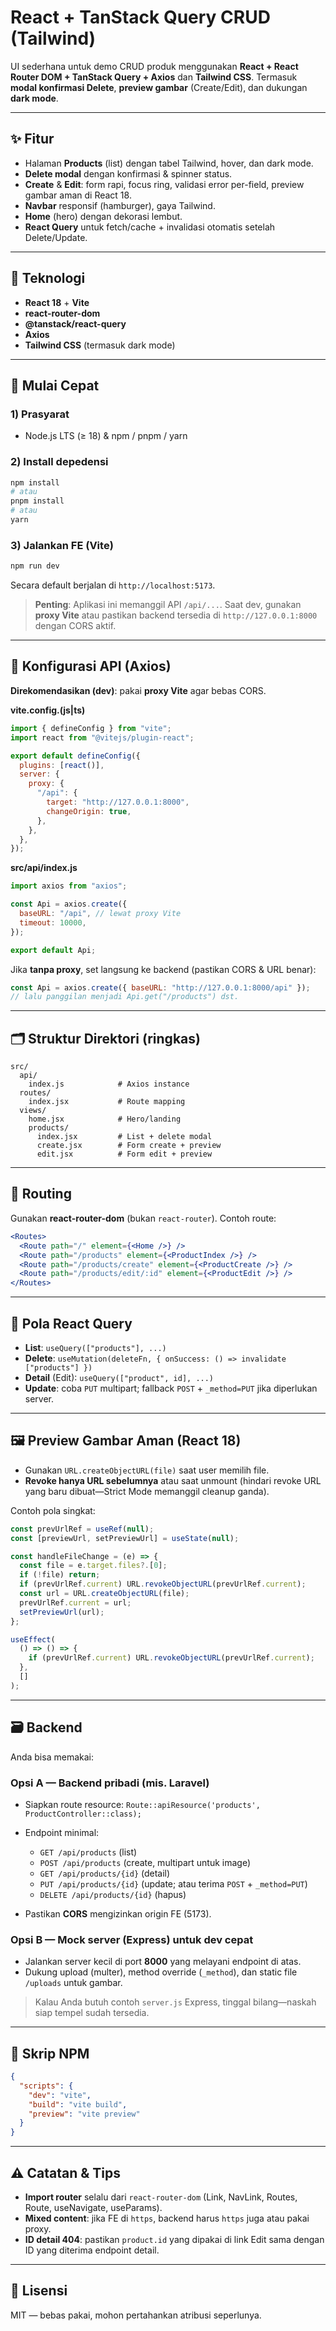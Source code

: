 # React + TanStack Query CRUD (Tailwind)

UI sederhana untuk demo CRUD produk menggunakan **React + React Router DOM + TanStack Query + Axios** dan **Tailwind CSS**. Termasuk **modal konfirmasi Delete**, **preview gambar** (Create/Edit), dan dukungan **dark mode**.

---

## ✨ Fitur

- Halaman **Products** (list) dengan tabel Tailwind, hover, dan dark mode.
- **Delete modal** dengan konfirmasi & spinner status.
- **Create** & **Edit**: form rapi, focus ring, validasi error per-field, preview gambar aman di React 18.
- **Navbar** responsif (hamburger), gaya Tailwind.
- **Home** (hero) dengan dekorasi lembut.
- **React Query** untuk fetch/cache + invalidasi otomatis setelah Delete/Update.

---

## 🧰 Teknologi

- **React 18** + **Vite**
- **react-router-dom**
- **@tanstack/react-query**
- **Axios**
- **Tailwind CSS** (termasuk dark mode)

---

## 🚀 Mulai Cepat

### 1) Prasyarat

- Node.js LTS (≥ 18) & npm / pnpm / yarn

### 2) Install depedensi

```bash
npm install
# atau
pnpm install
# atau
yarn
```

### 3) Jalankan FE (Vite)

```bash
npm run dev
```

Secara default berjalan di `http://localhost:5173`.

> **Penting**: Aplikasi ini memanggil API `/api/...`. Saat dev, gunakan **proxy Vite** atau pastikan backend tersedia di `http://127.0.0.1:8000` dengan CORS aktif.

---

## 🔌 Konfigurasi API (Axios)

**Direkomendasikan (dev)**: pakai **proxy Vite** agar bebas CORS.

**vite.config.(js|ts)**

```js
import { defineConfig } from "vite";
import react from "@vitejs/plugin-react";

export default defineConfig({
  plugins: [react()],
  server: {
    proxy: {
      "/api": {
        target: "http://127.0.0.1:8000",
        changeOrigin: true,
      },
    },
  },
});
```

**src/api/index.js**

```js
import axios from "axios";

const Api = axios.create({
  baseURL: "/api", // lewat proxy Vite
  timeout: 10000,
});

export default Api;
```

Jika **tanpa proxy**, set langsung ke backend (pastikan CORS & URL benar):

```js
const Api = axios.create({ baseURL: "http://127.0.0.1:8000/api" });
// lalu panggilan menjadi Api.get("/products") dst.
```

---

## 🗂️ Struktur Direktori (ringkas)

```
src/
  api/
    index.js            # Axios instance
  routes/
    index.jsx           # Route mapping
  views/
    home.jsx            # Hero/landing
    products/
      index.jsx         # List + delete modal
      create.jsx        # Form create + preview
      edit.jsx          # Form edit + preview
```

---

## 🧭 Routing

Gunakan **react-router-dom** (bukan `react-router`). Contoh route:

```jsx
<Routes>
  <Route path="/" element={<Home />} />
  <Route path="/products" element={<ProductIndex />} />
  <Route path="/products/create" element={<ProductCreate />} />
  <Route path="/products/edit/:id" element={<ProductEdit />} />
</Routes>
```

---

## 🧠 Pola React Query

- **List**: `useQuery(["products"], ...)`
- **Delete**: `useMutation(deleteFn, { onSuccess: () => invalidate ["products"] })`
- **Detail** (Edit): `useQuery(["product", id], ...)`
- **Update**: coba `PUT` multipart; fallback `POST` + `_method=PUT` jika diperlukan server.

---

## 🖼️ Preview Gambar Aman (React 18)

- Gunakan `URL.createObjectURL(file)` saat user memilih file.
- **Revoke hanya URL sebelumnya** atau saat unmount (hindari revoke URL yang baru dibuat—Strict Mode memanggil cleanup ganda).

Contoh pola singkat:

```js
const prevUrlRef = useRef(null);
const [previewUrl, setPreviewUrl] = useState(null);

const handleFileChange = (e) => {
  const file = e.target.files?.[0];
  if (!file) return;
  if (prevUrlRef.current) URL.revokeObjectURL(prevUrlRef.current);
  const url = URL.createObjectURL(file);
  prevUrlRef.current = url;
  setPreviewUrl(url);
};

useEffect(
  () => () => {
    if (prevUrlRef.current) URL.revokeObjectURL(prevUrlRef.current);
  },
  []
);
```

---

## 🗃️ Backend

Anda bisa memakai:

### Opsi A — Backend pribadi (mis. Laravel)

- Siapkan route resource: `Route::apiResource('products', ProductController::class);`
- Endpoint minimal:

  - `GET /api/products` (list)
  - `POST /api/products` (create, multipart untuk image)
  - `GET /api/products/{id}` (detail)
  - `PUT /api/products/{id}` (update; atau terima `POST` + `_method=PUT`)
  - `DELETE /api/products/{id}` (hapus)

- Pastikan **CORS** mengizinkan origin FE (5173).

### Opsi B — Mock server (Express) untuk dev cepat

- Jalankan server kecil di port **8000** yang melayani endpoint di atas.
- Dukung upload (multer), method override (`_method`), dan static file `/uploads` untuk gambar.

> Kalau Anda butuh contoh `server.js` Express, tinggal bilang—naskah siap tempel sudah tersedia.

---

## 🧪 Skrip NPM

```json
{
  "scripts": {
    "dev": "vite",
    "build": "vite build",
    "preview": "vite preview"
  }
}
```

---

## ⚠️ Catatan & Tips

- **Import router** selalu dari `react-router-dom` (Link, NavLink, Routes, Route, useNavigate, useParams).
- **Mixed content**: jika FE di `https`, backend harus `https` juga atau pakai proxy.
- **ID detail 404**: pastikan `product.id` yang dipakai di link Edit sama dengan ID yang diterima endpoint detail.

---

## 📜 Lisensi

MIT — bebas pakai, mohon pertahankan atribusi seperlunya.
